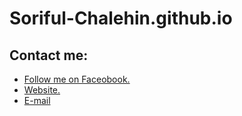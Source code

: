# Soriful-Chalehin.github.io
## Contact me:
<ul>
    <li><a href='https://facebook.com/Chalehin'> Follow me on Faceobook.</li>
    <li><a href='https://developersoriful.com'> Website.</li>
    <li><a href='mailto:developersoriful@gmail.com'> E-mail </li>
</ul>

